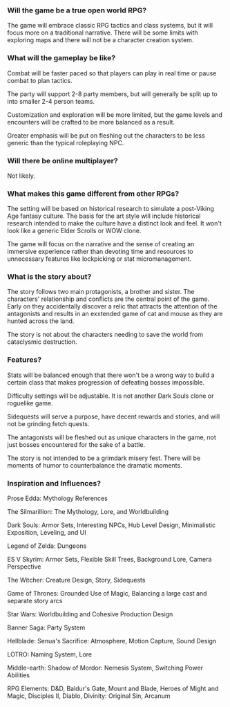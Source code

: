 ### Will the game be a true open world RPG?
The game will embrace classic RPG tactics and class systems, but it will focus more on a traditional narrative.  There will be some limits with exploring maps and there will not be a character creation system.

### What will the gameplay be like?
Combat will be faster paced so that players can play in real time or pause combat to plan tactics.  

The party will support 2-8 party members, but will generally be split up to into smaller 2-4 person teams.

Customization and exploration will be more limited, but the game levels and encounters will be crafted to be more balanced as a result.

Greater emphasis will be put on fleshing out the characters to be less generic than the typical roleplaying NPC.  

### Will there be online multiplayer?
Not likely.

### What makes this game different from other RPGs?
The setting will be based on historical research to simulate a post-Viking Age fantasy culture. The basis for the art style will include historical research intended to make the culture have a distinct look and feel. It won't look like a generic Elder Scrolls or WOW clone.

The game will focus on the narrative and the sense of creating an immersive experience rather than devoting time and resources to unnecessary features like lockpicking or stat micromanagement.  

### What is the story about?

The story follows two main protagonists, a brother and sister.  The characters' relationship and conflicts are the central point of the game.  Early on they accidentally discover a relic that attracts the attention of the antagonists and results in an exxtended game of cat and mouse as they are hunted across the land. 

The story is not about the characters needing to save the world from cataclysmic destruction.

### Features?

Stats will be balanced enough that there won't be a wrong way to build a certain class that makes progression of defeating bosses impossible.

Difficulty settings will be adjustable.  It is not another Dark Souls clone or roguelike game.

Sidequests will serve a purpose, have decent rewards and stories, and will not be grinding fetch quests.

The antagonists will be fleshed out as unique characters in the game, not just bosses encountered for the sake of a battle.

The story is not intended to be a grimdark misery fest.  There will be moments of humor to counterbalance the dramatic moments.

### Inspiration and Influences?

Prose Edda: Mythology References

The Silmarillion: The Mythology, Lore, and Worldbuilding

Dark Souls: Armor Sets, Interesting NPCs, Hub Level Design, Minimalistic Exposition, Leveling, and UI

Legend of Zelda: Dungeons

ES V Skyrim: Armor Sets, Flexible Skill Trees, Background Lore, Camera Perspective

The Witcher: Creature Design, Story, Sidequests

Game of Thrones: Grounded Use of Magic, Balancing a large cast and separate story arcs

Star Wars: Worldbuilding and Cohesive Production Design

Banner Saga: Party System

Hellblade: Senua's Sacrifice: Atmosphere, Motion Capture, Sound Design

LOTRO: Naming System, Lore

Middle-earth: Shadow of Mordor: Nemesis System, Switching Power Abilities

RPG Elements: D&D, Baldur's Gate, Mount and Blade, Heroes of Might and Magic, Disciples II, Diablo, Divinity: Original Sin, Arcanum

